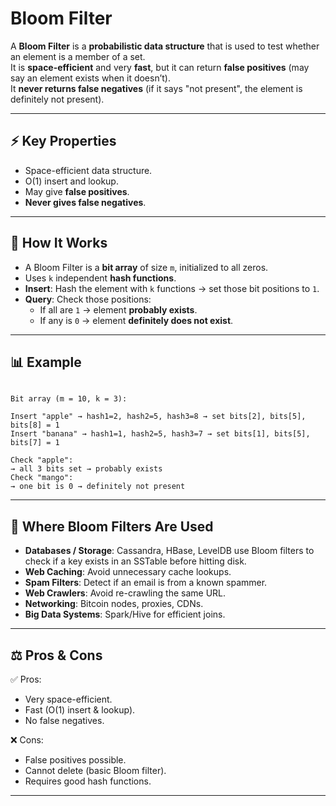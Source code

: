 # Bloom Filter

A **Bloom Filter** is a **probabilistic data structure** that is used to test whether an element is a member of a set.  
It is **space-efficient** and very **fast**, but it can return **false positives** (may say an element exists when it doesn’t).  
It **never returns false negatives** (if it says "not present", the element is definitely not present).

---

## ⚡ Key Properties
- Space-efficient data structure.
- O(1) insert and lookup.
- May give **false positives**.
- **Never gives false negatives**.

---

## 🧩 How It Works
- A Bloom Filter is a **bit array** of size `m`, initialized to all zeros.
- Uses `k` independent **hash functions**.
- **Insert**: Hash the element with `k` functions → set those bit positions to `1`.
- **Query**: Check those positions:
  - If all are `1` → element **probably exists**.
  - If any is `0` → element **definitely does not exist**.

---

## 📊 Example

```

Bit array (m = 10, k = 3):

Insert "apple" → hash1=2, hash2=5, hash3=8 → set bits[2], bits[5], bits[8] = 1
Insert "banana" → hash1=1, hash2=5, hash3=7 → set bits[1], bits[5], bits[7] = 1

Check "apple":
→ all 3 bits set → probably exists
Check "mango":
→ one bit is 0 → definitely not present

```

---

## 📌 Where Bloom Filters Are Used
- **Databases / Storage**: Cassandra, HBase, LevelDB use Bloom filters to check if a key exists in an SSTable before hitting disk.  
- **Web Caching**: Avoid unnecessary cache lookups.  
- **Spam Filters**: Detect if an email is from a known spammer.  
- **Web Crawlers**: Avoid re-crawling the same URL.  
- **Networking**: Bitcoin nodes, proxies, CDNs.  
- **Big Data Systems**: Spark/Hive for efficient joins.

---

## ⚖️ Pros & Cons

✅ Pros:
- Very space-efficient.
- Fast (O(1) insert & lookup).
- No false negatives.

❌ Cons:
- False positives possible.
- Cannot delete (basic Bloom filter).
- Requires good hash functions.

---